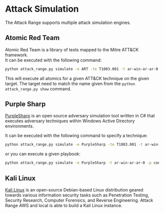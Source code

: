 # Attack Simulation
The Attack Range supports multiple attack simulation engines.

## Atomic Red Team
Atomic Red Team is a library of tests mapped to the Mitre ATT&CK framework.  
It can be executed with the following command:
```bash
python attack_range.py simulate -e ART -te T1003.001 -t ar-win-ar-ar-0
```
This will execute all atomics for a given ATT&CK technique on the given target. The target need to match the name given from the `python attack_range.py show` command.

## Purple Sharp
[PurpleSharp](https://github.com/mvelazc0/PurpleSharp) is an open source adversary simulation tool written in C# that executes adversary techniques within Windows Active Directory environments. 

It can be executed with the following command to specify a technique:
```bash
python attack_range.py simulate -e PurpleSharp -te T1003.001 -t ar-win-ar-ar-0
```
or you can execute a given playbook:
```bash
python attack_range.py simulate -e PurpleSharp -t ar-win-ar-ar-0 -p configs/purplesharp_playbook_T1003.pb
```

## Kali Linux
[Kali Linux](https://www.kali.org/) is an open-source Debian-based Linux distribution geared towards various information security tasks such as Penetration Testing, Security Research, Computer Forensics, and Reverse Engineering. Attack Range AWS and local is able to build a Kali Linux instance. 
